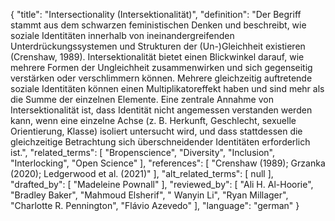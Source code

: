 {
    "title": "Intersectionality (Intersektionalität)",
    "definition": "Der Begriff stammt aus dem schwarzen feministischen Denken und beschreibt, wie soziale Identitäten innerhalb von ineinandergreifenden Unterdrückungssystemen und Strukturen der (Un-)Gleichheit existieren (Crenshaw, 1989). Intersektionalität bietet einen Blickwinkel darauf, wie mehrere Formen der Ungleichheit zusammenwirken und sich gegenseitig verstärken oder verschlimmern können. Mehrere gleichzeitig auftretende soziale Identitäten können einen Multiplikatoreffekt haben und sind mehr als die Summe der einzelnen Elemente. Eine zentrale Annahme von Intersektionalität ist, dass Identität nicht angemessen verstanden werden kann, wenn eine einzelne Achse (z. B. Herkunft, Geschlecht, sexuelle Orientierung, Klasse) isoliert untersucht wird, und dass stattdessen die gleichzeitige Betrachtung sich überschneidender Identitäten erforderlich ist.",
    "related_terms": [
        "Bropenscience",
        "Diversity",
        "Inclusion",
        "Interlocking",
        "Open Science"
    ],
    "references": [
        "Crenshaw (1989); Grzanka (2020); Ledgerwood et al. (2021)"
    ],
    "alt_related_terms": [
        null
    ],
    "drafted_by": [
        "Madeleine Pownall"
    ],
    "reviewed_by": [
        "Ali H. Al-Hoorie",
        "Bradley Baker",
        "Mahmoud Elsherif",
        " Wanyin Li",
        "Ryan Millager",
        "Charlotte R. Pennington",
        "Flávio Azevedo"
    ],
    "language": "german"
}